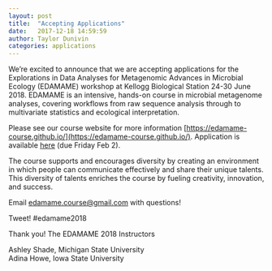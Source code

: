 ```yaml
---
layout: post
title:  "Accepting Applications"
date:   2017-12-18 14:59:59
author: Taylor Dunivin
categories: applications
---
```


We’re excited to announce that we are accepting applications for the Explorations in Data Analyses for Metagenomic Advances in Microbial Ecology (EDAMAME) workshop at Kellogg Biological Station 24-30 June 2018.  EDAMAME is an intensive, hands-on course in microbial metagenome analyses, covering workflows from raw sequence analysis through to multivariate statistics and ecological interpretation.  

Please see our course website for more information [https://edamame-course.github.io/](https://edamame-course.github.io/).  Application is available [here](https://goo.gl/forms/8iNNibgDscHUHfRf1) (due Friday Feb 2).

The course supports and encourages diversity by creating an environment in which people can communicate effectively and share their unique talents. This diversity of talents enriches the course by fueling creativity, innovation, and success.

Email edamame.course@gmail.com with questions!

Tweet!  #edamame2018

Thank you!
The EDAMAME 2018 Instructors

Ashley Shade, Michigan State University  
Adina Howe, Iowa State University  
